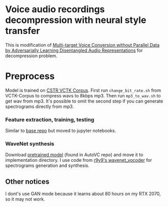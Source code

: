# Voice audio recordings decompression with neural style transfer
This is modification of [Multi-target Voice Conversion without Parallel Data by Adversarially Learning Disentangled Audio Representations](https://github.com/jjery2243542/voice\_conversion) for decompression problem.


# Preprocess
Model is trained on [CSTR VCTK Corpus](https://homepages.inf.ed.ac.uk/jyamagis/page3/page58/page58.html).
First run ```change_bit_rate.sh``` from VCTK-Corpus to compress wavs to 8kbps mp3. Then run ```mp3_to_wav.sh``` to get wav from mp3. It's possible to omit the second step if you can generate spectrograms directly from mp3.

### Feature extraction, training, testing
Similar to [base repo](https://github.com/jjery2243542/voice\_conversion) but moved to jupyter notebooks.

### WaveNet synthesis
Download [pretrained model](https://drive.google.com/file/d/1Zksy0ndlDezo9wclQNZYkGi\_6i7zi4nQ/view) (found in AutoVC repo) and move it to implementation directory.
I use code from [r9y9's wavenet\_vocoder](https://github.com/r9y9/wavenet\_vocoder) for spectrograms generation and synthesis.

## Other notices
I dont's use GAN mode because it learns about 80 hours on my RTX 2070, so it may not work.

